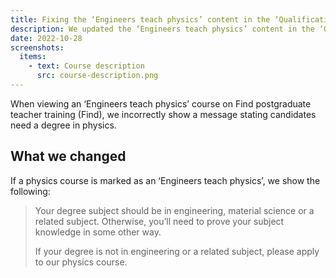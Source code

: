 ```yaml
---
title: Fixing the ‘Engineers teach physics’ content in the ‘Qualifications needed’ section
description: We updated the ‘Engineers teach physics’ content in the ‘Qualifications needed’ section of a course’s entry requirements
date: 2022-10-28
screenshots:
  items:
    - text: Course description
      src: course-description.png
---
```


When viewing an ‘Engineers teach physics’ course on Find postgraduate teacher training (Find), we incorrectly show a message stating candidates need a degree in physics.

## What we changed

If a physics course is marked as an ‘Engineers teach physics’, we show the following:

> Your degree subject should be in engineering, material science or a related subject. Otherwise, you’ll need to prove your subject knowledge in some other way.
>
> If your degree is not in engineering or a related subject, please apply to our physics course.
